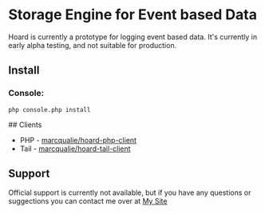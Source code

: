# Storage Engine for Event based Data

Hoard is currently a prototype for logging event based data. It's currently in early alpha testing, and not suitable for production.

## Install

### Console:

	php console.php install

## Clients

- PHP - [marcqualie/hoard-php-client](https://github.com/marcqualie/hoard-php-client)
- Tail - [marcqualie/hoard-tail-client](https://github.com/marcqualie/hoard-tail-client)
	
## Support

Official support is currently not available, but if you have any questions or suggections you can contact me over at [My Site](https://marcqualie.com/contact/)
